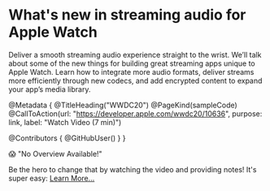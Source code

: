 # What's new in streaming audio for Apple Watch

Deliver a smooth streaming audio experience straight to the wrist. We’ll talk about some of the new things for building great streaming apps unique to Apple Watch. Learn how to integrate more audio formats, deliver streams more efficiently through new codecs, and add encrypted content to expand your app’s media library.

@Metadata {
   @TitleHeading("WWDC20")
   @PageKind(sampleCode)
   @CallToAction(url: "https://developer.apple.com/wwdc20/10636", purpose: link, label: "Watch Video (7 min)")

   @Contributors {
      @GitHubUser(<replace this with your GitHub handle>)
   }
}

😱 "No Overview Available!"

Be the hero to change that by watching the video and providing notes! It's super easy:
 [Learn More…](https://wwdcnotes.github.io/WWDCNotes/documentation/wwdcnotes/contributing)
